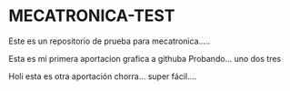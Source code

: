 # MECATRONICA-TEST
Este es un repositorio de prueba para mecatronica.....

Esta es mi primera aportacion grafica a githuba
Probando... uno dos tres


Holi esta es otra aportación chorra... super fácil....

